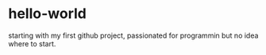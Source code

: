 # hello-world
starting with my first github project, passionated for programmin but no idea where to start.
